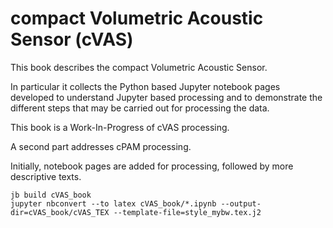 # compact Volumetric Acoustic Sensor (cVAS)

This book describes the compact Volumetric Acoustic Sensor.

In particular it collects the Python based Jupyter notebook pages developed to understand Jupyter based processing and to demonstrate the different steps that may be carried out for processing the data.

This book is a Work-In-Progress of cVAS processing.

A second part addresses cPAM processing.

Initially, notebook pages are added for processing, followed by more descriptive texts.

    jb build cVAS_book 
    jupyter nbconvert --to latex cVAS_book/*.ipynb --output-dir=cVAS_book/cVAS_TEX --template-file=style_mybw.tex.j2